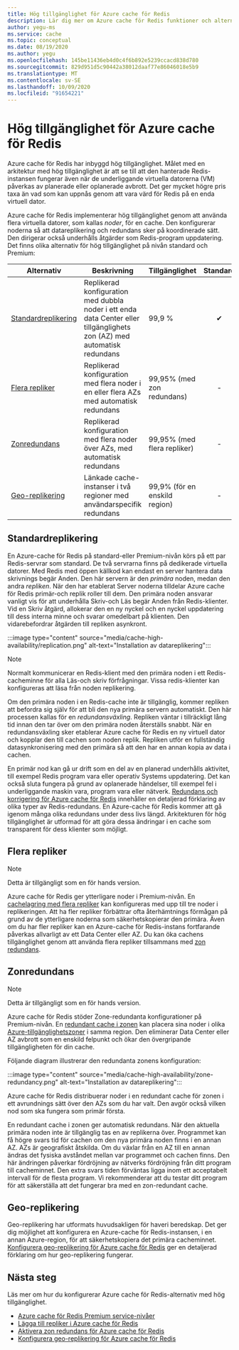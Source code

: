 ```yaml
---
title: Hög tillgänglighet för Azure cache för Redis
description: Lär dig mer om Azure cache för Redis funktioner och alternativ för hög tillgänglighet
author: yegu-ms
ms.service: cache
ms.topic: conceptual
ms.date: 08/19/2020
ms.author: yegu
ms.openlocfilehash: 145be11436eb4d0c4f6b892e5239ccacd838d780
ms.sourcegitcommit: 829d951d5c90442a38012daaf77e86046018e5b9
ms.translationtype: MT
ms.contentlocale: sv-SE
ms.lasthandoff: 10/09/2020
ms.locfileid: "91654221"
---
```

# <a name="high-availability-for-azure-cache-for-redis"></a>Hög tillgänglighet för Azure cache för Redis

Azure cache för Redis har inbyggd hög tillgänglighet. Målet med en arkitektur med hög tillgänglighet är att se till att den hanterade Redis-instansen fungerar även när de underliggande virtuella datorerna (VM) påverkas av planerade eller oplanerade avbrott. Det ger mycket högre pris taxa än vad som kan uppnås genom att vara värd för Redis på en enda virtuell dator.

Azure cache för Redis implementerar hög tillgänglighet genom att använda flera virtuella datorer, som kallas *noder*, för en cache. Den konfigurerar noderna så att datareplikering och redundans sker på koordinerade sätt. Den dirigerar också underhålls åtgärder som Redis-program uppdatering. Det finns olika alternativ för hög tillgänglighet på nivån standard och Premium:

| Alternativ | Beskrivning | Tillgänglighet | Standard | Premium |
| ------------------- | ------- | ------- | :------: | :---: |
| [Standardreplikering](#standard-replication)| Replikerad konfiguration med dubbla noder i ett enda data Center eller tillgänglighets zon (AZ) med automatisk redundans | 99,9 % |✔|✔|
| [Flera repliker](#multiple-replicas) | Replikerad konfiguration med flera noder i en eller flera AZs med automatisk redundans | 99,95% (med zon redundans) |-|✔|
| [Zonredundans](#zone-redundancy) | Replikerad konfiguration med flera noder över AZs, med automatisk redundans | 99,95% (med flera repliker) |-|✔|
| [Geo-replikering](#geo-replication) | Länkade cache-instanser i två regioner med användarspecifik redundans | 99,9% (för en enskild region) |-|✔|

## <a name="standard-replication"></a>Standardreplikering

En Azure-cache för Redis på standard-eller Premium-nivån körs på ett par Redis-servrar som standard. De två servrarna finns på dedikerade virtuella datorer. Med Redis med öppen källkod kan endast en server hantera data skrivnings begär Anden. Den här servern är den *primära* noden, medan den andra *repliken*. När den har etablerat Server noderna tilldelar Azure cache för Redis primär-och replik roller till dem. Den primära noden ansvarar vanligt vis för att underhålla Skriv-och Läs begär Anden från Redis-klienter. Vid en Skriv åtgärd, allokerar den en ny nyckel och en nyckel uppdatering till dess interna minne och svarar omedelbart på klienten. Den vidarebefordrar åtgärden till repliken asynkront.

:::image type="content" source="media/cache-high-availability/replication.png" alt-text="Installation av datareplikering":::
   
>[!NOTE]
>Normalt kommunicerar en Redis-klient med den primära noden i ett Redis-cacheminne för alla Läs-och skriv förfrågningar. Vissa redis-klienter kan konfigureras att läsa från noden replikering.
>
>

Om den primära noden i en Redis-cache inte är tillgänglig, kommer repliken att befordra sig själv för att bli den nya primära servern automatiskt. Den här processen kallas för en *redundansväxling*. Repliken väntar i tillräckligt lång tid innan den tar över om den primära noden återställs snabbt. När en redundansväxling sker etablerar Azure cache för Redis en ny virtuell dator och kopplar den till cachen som noden replik. Repliken utför en fullständig datasynkronisering med den primära så att den har en annan kopia av data i cachen.

En primär nod kan gå ur drift som en del av en planerad underhålls aktivitet, till exempel Redis program vara eller operativ Systems uppdatering. Det kan också sluta fungera på grund av oplanerade händelser, till exempel fel i underliggande maskin vara, program vara eller nätverk. [Redundans och korrigering för Azure cache för Redis](cache-failover.md) innehåller en detaljerad förklaring av olika typer av Redis-redundans. En Azure-cache för Redis kommer att gå igenom många olika redundans under dess livs längd. Arkitekturen för hög tillgänglighet är utformad för att göra dessa ändringar i en cache som transparent för dess klienter som möjligt.

## <a name="multiple-replicas"></a>Flera repliker

>[!NOTE]
>Detta är tillgängligt som en för hands version.
>
>

Azure cache för Redis ger ytterligare noder i Premium-nivån. En [cachelagring med flera repliker](cache-how-to-multi-replicas.md) kan konfigureras med upp till tre noder i replikeringen. Att ha fler repliker förbättrar ofta återhämtnings förmågan på grund av de ytterligare noderna som säkerhetskopierar den primära. Även om du har fler repliker kan en Azure-cache för Redis-instans fortfarande påverkas allvarligt av ett Data Center eller AZ. Du kan öka cachens tillgänglighet genom att använda flera repliker tillsammans med [zon redundans](#zone-redundancy).

## <a name="zone-redundancy"></a>Zonredundans

>[!NOTE]
>Detta är tillgängligt som en för hands version.
>
>

Azure cache för Redis stöder Zone-redundanta konfigurationer på Premium-nivån. En [redundant cache i zonen](cache-how-to-zone-redundancy.md) kan placera sina noder i olika [Azure-tillgänglighetszoner](https://docs.microsoft.com/azure/availability-zones/az-overview) i samma region. Den eliminerar Data Center eller AZ avbrott som en enskild felpunkt och ökar den övergripande tillgängligheten för din cache.

Följande diagram illustrerar den redundanta zonens konfiguration:

:::image type="content" source="media/cache-high-availability/zone-redundancy.png" alt-text="Installation av datareplikering":::
   
Azure cache för Redis distribuerar noder i en redundant cache för zonen i ett avrundnings sätt över den AZs som du har valt. Den avgör också vilken nod som ska fungera som primär första.

En redundant cache i zonen ger automatisk redundans. När den aktuella primära noden inte är tillgänglig tas en av replikerna över. Programmet kan få högre svars tid för cachen om den nya primära noden finns i en annan AZ. AZs är geografiskt åtskilda. Om du växlar från en AZ till en annan ändras det fysiska avståndet mellan var programmet och cachen finns. Den här ändringen påverkar fördröjning av nätverks fördröjning från ditt program till cacheminnet. Den extra svars tiden förväntas ligga inom ett acceptabelt intervall för de flesta program. Vi rekommenderar att du testar ditt program för att säkerställa att det fungerar bra med en zon-redundant cache.

## <a name="geo-replication"></a>Geo-replikering

Geo-replikering har utformats huvudsakligen för haveri beredskap. Det ger dig möjlighet att konfigurera en Azure-cache för Redis-instansen, i en annan Azure-region, för att säkerhetskopiera det primära cacheminnet. [Konfigurera geo-replikering för Azure cache för Redis](cache-how-to-geo-replication.md) ger en detaljerad förklaring om hur geo-replikering fungerar.

## <a name="next-steps"></a>Nästa steg

Läs mer om hur du konfigurerar Azure cache för Redis-alternativ med hög tillgänglighet.

* [Azure cache för Redis Premium service-nivåer](cache-overview.md#service-tiers)
* [Lägga till repliker i Azure cache för Redis](cache-how-to-multi-replicas.md)
* [Aktivera zon redundans för Azure cache för Redis](cache-how-to-zone-redundancy.md)
* [Konfigurera geo-replikering för Azure cache för Redis](cache-how-to-geo-replication.md)
